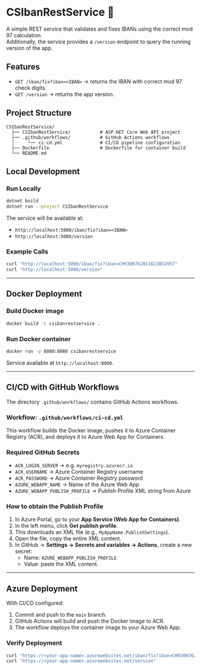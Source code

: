﻿# CSIbanRestService 🚀

A simple REST service that validates and fixes IBANs using the correct mod 97 calculation.  
Additionally, the service provides a `/version` endpoint to query the running version of the app.

## Features
- `GET /iban/fix?iban=<IBAN>` → returns the IBAN with correct mod 97 check digits.
- `GET /version` → returns the app version.

## Project Structure
```
CSIbanRestService/
  ├── CSIbanRestService/           # ASP.NET Core Web API project
  ├── .github/workflows/           # GitHub Actions workflows
  │     └── ci-cd.yml              # CI/CD pipeline configuration
  ├── Dockerfile                   # Dockerfile for container build
  └── README.md
```

## Local Development
### Run Locally
```bash
dotnet build
dotnet run --project CSIbanRestService
```
The service will be available at:
- `http://localhost:5000/iban/fix?iban=<IBAN>`
- `http://localhost:5000/version`

### Example Calls
```bash
curl "http://localhost:5000/iban/fix?iban=CH9300762011623852957"
curl "http://localhost:5000/version"
```

---

## Docker Deployment
### Build Docker image
```bash
docker build -t csibanrestservice .
```

### Run Docker container
```bash
docker run -p 8080:8080 csibanrestservice
```
Service available at `http://localhost:8080`.

---

## CI/CD with GitHub Workflows
The directory `.github/workflows/` contains GitHub Actions workflows.

### Workflow: `.github/workflows/ci-cd.yml`
This workflow builds the Docker image, pushes it to Azure Container Registry (ACR), and deploys it to Azure Web App for Containers.

### Required GitHub Secrets
- `ACR_LOGIN_SERVER` → e.g. `myregistry.azurecr.io`
- `ACR_USERNAME` → Azure Container Registry username
- `ACR_PASSWORD` → Azure Container Registry password
- `AZURE_WEBAPP_NAME` → Name of the Azure Web App
- `AZURE_WEBAPP_PUBLISH_PROFILE` → Publish Profile XML string from Azure

### How to obtain the Publish Profile
1. In Azure Portal, go to your **App Service (Web App for Containers)**.
2. In the left menu, click **Get publish profile**.
3. This downloads an XML file (e.g., `MyAppName.PublishSettings`).
4. Open the file, copy the entire XML content.
5. In GitHub → **Settings → Secrets and variables → Actions**, create a new secret:
    - Name: `AZURE_WEBAPP_PUBLISH_PROFILE`
    - Value: paste the XML content.

---

## Azure Deployment
With CI/CD configured:
1. Commit and push to the `main` branch.
2. GitHub Actions will build and push the Docker image to ACR.
3. The workflow deploys the container image to your Azure Web App.

### Verify Deployment
```bash
curl "https://<your-app-name>.azurewebsites.net/iban/fix?iban=CH9300762011623852957"
curl "https://<your-app-name>.azurewebsites.net/version"
